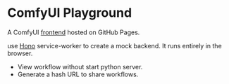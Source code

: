 # ComfyUI Playground

A ComfyUI [frontend](https://github.com/Comfy-Org/ComfyUI_frontend/) hosted on GitHub Pages.

use  [Hono](https://hono.dev/docs/getting-started/service-worker) service-worker to create a mock backend. It runs entirely in the browser.

- View workflow without start python server.
- Generate a hash URL to share workflows.

